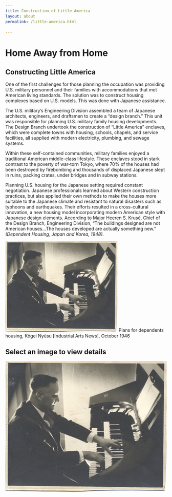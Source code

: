 ```yaml
---
title: Construction of Little America
layout: about
permalink: /little-america.html

---
```


# Home Away from Home 

## Constructing Little America

One of the first challenges for those planning the occupation was providing U.S. military personnel and their families with accommodations that met American living standards. The solution was to construct housing complexes based on U.S. models. This was done with Japanese assistance.

The U.S. military’s Engineering Division assembled a team of Japanese architects, engineers, and draftsmen to create a “design branch.” This unit was responsible for planning U.S. military family housing developments. The Design Branch undertook the construction of “Little America” enclaves, which were complete towns with housing, schools, chapels, and service facilities, all supplied with modern electricity, plumbing, and sewage systems.

Within these self-contained communities, military families enjoyed a traditional American middle-class lifestyle. These enclaves stood in stark contrast to the poverty of war-torn Tokyo, where 70% of the houses had been destroyed by firebombing and thousands of displaced Japanese slept in ruins, packing crates, under bridges and in subway stations.

Planning U.S. housing for the Japanese setting required constant negotiation. Japanese professionals learned about Western construction practices, but also applied their own methods to make the houses more suitable to the Japanese climate and resistant to natural disasters such as typhoons and earthquakes. Their efforts resulted in a cross-cultural innovation, a new housing model incorporating modern American style with Japanese design elements. According to Major Heeren S. Krusé, Chief of the Design Branch, Engineering Division, “The buildings designed are not American houses…The houses developed are actually something new.” *(Dependent Housing, Japan and Korea, 1948).*

<img src="objects/mg101_b6_photographs_01.jpg" alt="piano" width="350"/>
Plans for dependents housing, Kōgei Nyūsu [Industrial Arts News], October 1946 


## Select an image to view details
[![Description of the image](objects/mg101_b6_photographs_01.jpg)](https://twhsu99.github.io/demo-exhibit/item.html?id=psychiana027)
